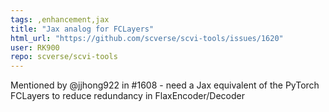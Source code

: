 ```yaml
---
tags: ,enhancement,jax
title: "Jax analog for FCLayers"
html_url: "https://github.com/scverse/scvi-tools/issues/1620"
user: RK900
repo: scverse/scvi-tools
---
```


Mentioned by @jjhong922 in #1608 - need a Jax equivalent of the PyTorch FCLayers to reduce redundancy in FlaxEncoder/Decoder
